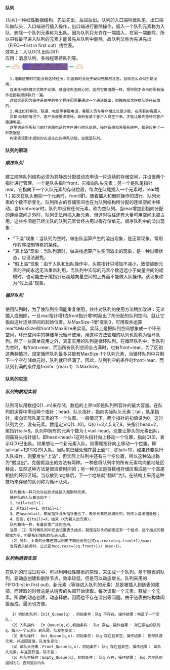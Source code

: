 #### 队列 
`[队列]`一种线性数据结构，先进先出，后进后出。队列的入口端叫做队尾，出口端叫做队头，入口端进行插入操作，出口端进行删除操作，插入一个队列元素称为入队，删除一个队列元素称为出队。因为队列只允许在一端插入，在另一端删除，所以只有最早进入队列的元素才能最先从队列中删除，故队列又称为先进先出（FIFO—first in first out）线性表。<br> 
效率上：入队O(1),出队O(1)<br>
应用：消息队列、多线程等待队列等。
<br><img src="/img/队列.jpg" width = "50%" height = "30%" alt="图片名称" align=center />

      1.电脑使用时可能会有这种经历，机器有时会处于疑似死机的状态，鼠标怎么点似乎都没用，
      双击任何快捷方式都不动弹。就当你失去耐心时，突然它像酒醒一样，把你刚才点击的所有操作全部按顺序执行一遍。
      这其实是因为操作系统中的多个程序因需要通过一个通道输出，而按先后次序排队等待造成的。
      2.再比如打移动、联通、电信等客服电话，客服人员与客户相比总是少数，在所有的客服人
      员都占线的情况下，客户会被要求等待，直到有某个客户人员空下来，才能让最先等待的客户接通电话。
      这里也是将所有当前打客服电话的客户进行排队处理。操作系统和客服系统中，都是应用了一种数据结
      构来实现刚才提到的先进先出的排队功能，这就是队列。
#### 队列的原理
##### 顺序队列
建立顺序队列结构必须为其静态分配或动态申请一片连续的存储空间，并设置两个指针进行管理。一个是队头指针front，它指向队头元素；另一个是队尾指针rear，它指向下一个入队元素的存储位置，每次在队尾插入一个元素时，rear增1；每次在队头删除一个元素时，front增1。随着插入和删除操作的进行，队列元素的个数不断变化，队列所占的存储空间也在为队列结构所分配的连续空间中移动。当front=rear时，队列中没有任何元素，称为空队列。当rear增加到指向分配的连续空间之外时，队列无法再插入新元素，但这时往往还有大量可用空间未被占用，这些空间是已经出队的队列元素曾经占用过得存储单元。顺序队列中的溢出现象：
* "下溢"现象：当队列为空时，做出队运算产生的溢出现象，是正常现象，常用作程序控制转移的条件。
* "真上溢"现象：当队列满时，做进栈运算产生空间溢出的现象，是一种出错状态，应设法避免。
* "假上溢"现象：由于入队和出队操作中，头尾指针只增加不减小，致使被删元素的空间永远无法重新利用。当队列中实际的元素个数远远小于向量空间的规模时，也可能由于尾指针已超越向量空间的上界而不能做入队操作。该现象称为"假上溢"现象。
##### 循环队列
使用队列时，为了使队列空间能重复使用，往往对队列的使用方法稍加改进：无论插入或删除，一旦rear指针增1或front指针增1时超出了所分配的队列空间，就让它指向这片连续空间的起始位置。从MaxSize-1增1变到0，可用取余运算rear%MaxSize和front%MaxSize来实现。实际上是把队列空间想象成一个环形空间，环形空间中的存储单元循环使用，用这种方法管理的队列也就称为循环队列。除了一些简单应用之外，真正实用的队列是循环队列。在循环队列中，当队列为空时，有front=rear，而当所有队列空间全占满时，也有front=rear。为了区别这两种情况，规定循环队列最多只能有MaxSize-1个队列元素，当循环队列中只剩下一个空存储单元时，队列就已经满了。因此，队列判空的条件时front=rear，而队列判满的条件是front=（rear+1）%MaxSize。
#### 队列的实现
##### 队列的数组实现
队列可以用数组Q[1…m]来存储，数组的上界m即是队列所容许的最大容量。在队列的运算中需设两个指针：head，队头指针，指向实际队头元素；tail，队尾指针，指向实际队尾元素的下一个位置。一般情况下，两个指针的初值设为0，这时队列为空，没有元素。数组定义Q[1…10]。Q(i) i=3,4,5,6,7,8。头指针head=2，尾指针tail=8。队列中拥有的元素个数为:L=tail-head。现要让排头的元素出队，则需将头指针加1。即head=head+1这时头指针向上移动一个位置，指向Q(3)，表示Q(3)已出队。如果想让一个新元素入队，则需尾指针向上移动一个位置。即tail=tail+1这时Q(9)入队。当队尾已经处理在最上面时，即tail=10，如果还要执行入队操作，则要发生"上溢"，但实际上队列中还有三个空位置，所以这种溢出称为"假溢出"。克服假溢出的方法有两种。一种是将队列中的所有元素均向低地址区移动，显然这种方法是很浪费时间的；另一种方法是将数组存储区看成是一个首尾相接的环形区域。当存放到n地址后，下一个地址就"翻转"为1。在结构上采用这种技巧来存储的队列称为循环队列。

      队列和栈一样只允许在断点处插入和删除元素。
      循环队的入队算法如下：
      1、tail=tail+1；
      2、若tail=n+1，则tail=1；
      3、若head=tail，即尾指针与头指针重合了，表示元素已装满队列，则作上溢出错处理；
      4、否则，Q(tail)=X，结束（X为新入出元素）。
      队列和栈一样，有着非常广泛的应用。
      注意：（1）有时候队列中还会设置表头结点，就是在队头的前面还有一个结点，这个结点的数据域为空，但是指针域指向队头元素。
      （2）另外，上面的计算还可以利用下面给出的公式cq.rear=(cq.front+1)/max;
      当有表头结点时，公式变为cq.rear=(cq.front+1)/（max+1）。
##### 队列的链表实现
在队列的形成过程中，可以利用线性链表的原理，来生成一个队列。基于链表的队列，要动态创建和删除节点，效率较低，但是可以动态增长。队列采用的FIFO(first in first out)，新元素（等待进入队列的元素）总是被插入到链表的尾部，而读取的时候总是从链表的头部开始读取。每次读取一个元素，释放一个元素。所谓的动态创建，动态释放。因而也不存在溢出等问题。由于链表由结构体间接而成，遍历也方便。

       1）初始化队列：Init_Queue(q) ，初始条件：队q 不存在。操作结果：构造了一个空队；
      （2）入队操作： In_Queue(q,x),初始条件： 队q 存在。操作结果： 对已存在的队列q，插入一个元素x 到队尾，队发生变化；
      （3）出队操作： Out_Queue(q,x)，初始条件: 队q 存在且非空，操作结果： 删除队首元素，并返回其值，队发生变化；
      （4）读队头元素：Front_Queue(q,x)，初始条件: 队q 存在且非空，操作结果： 读队头元素，并返回其值，队不变；
      （5）判队空操作：Empty_Queue(q)，初始条件： 队q 存在，操作结果： 若q 为空队则返回为1，否则返回为0。
